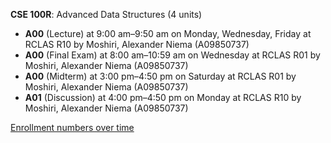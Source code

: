 **CSE 100R**: Advanced Data Structures (4 units)

- **A00** (Lecture) at 9:00 am–9:50 am on Monday, Wednesday, Friday at RCLAS R10 by Moshiri, Alexander Niema (A09850737)
- **A00** (Final Exam) at 8:00 am–10:59 am on Wednesday at RCLAS R01 by Moshiri, Alexander Niema (A09850737)
- **A00** (Midterm) at 3:00 pm–4:50 pm on Saturday at RCLAS R01 by Moshiri, Alexander Niema (A09850737)
- **A01** (Discussion) at 4:00 pm–4:50 pm on Monday at RCLAS R10 by Moshiri, Alexander Niema (A09850737)

[Enrollment numbers over time](./CSE100R.tsv)
